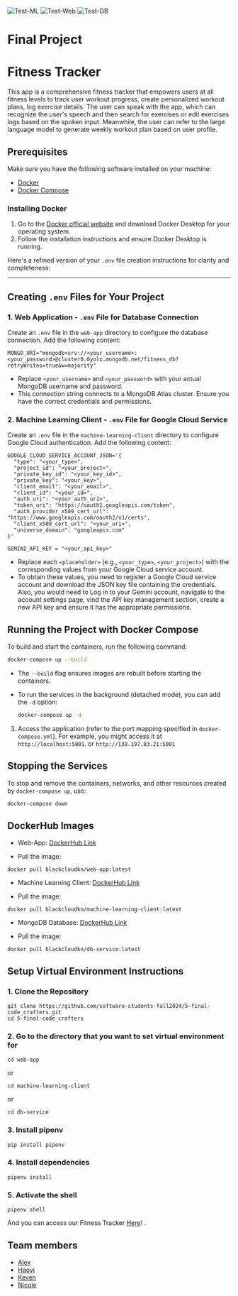 ![Test-ML](https://github.com/software-students-fall2024/5-final-code_crafters/actions/workflows/ml-client.yml/badge.svg)
![Test-Web](https://github.com/software-students-fall2024/5-final-code_crafters/actions/workflows/web-app.yml/badge.svg)
![Test-DB](https://github.com/software-students-fall2024/5-final-code_crafters/actions/workflows/db-service.yml/badge.svg)

# Final Project

# Fitness Tracker

This app is a comprehensive fitness tracker that empowers users at all fitness levels to track user workout progress, create personalized workout plans, log exercise details. The user can speak with the app, which can recognize the user's speech and then search for exercises or edit exercises logs based on the spoken input. Meanwhile, the user can refer to the large language model to generate weekly workout plan based on user profile.

## Prerequisites
Make sure you have the following software installed on your machine:

- [Docker](https://www.docker.com/)
- [Docker Compose](https://docs.docker.com/compose/)

### Installing Docker
1. Go to the [Docker official website](https://www.docker.com/products/docker-desktop) and download Docker Desktop for your operating system.
2. Follow the installation instructions and ensure Docker Desktop is running.

Here's a refined version of your `.env` file creation instructions for clarity and completeness:

---

## Creating `.env` Files for Your Project

### 1. Web Application - `.env` File for Database Connection
Create an `.env` file in the `web-app` directory to configure the database connection. Add the following content:

```
MONGO_URI="mongodb+srv://<your_username>:<your_password>@cluster0.0yolx.mongodb.net/fitness_db?retryWrites=true&w=majority"
```

- Replace `<your_username>` and `<your_password>` with your actual MongoDB username and password.
- This connection string connects to a MongoDB Atlas cluster. Ensure you have the correct credentials and permissions.

### 2. Machine Learning Client - `.env` File for Google Cloud Service
Create an `.env` file in the `machine-learning-client` directory to configure Google Cloud authentication. Add the following content:

```
GOOGLE_CLOUD_SERVICE_ACCOUNT_JSON='{
  "type": "<your_type>",
  "project_id": "<your_project>",
  "private_key_id": "<your_key_id>",
  "private_key": "<your_key>",
  "client_email": "<your_email>",
  "client_id": "<your_id>",
  "auth_uri": "<your_auth_uri>",
  "token_uri": "https://oauth2.googleapis.com/token",
  "auth_provider_x509_cert_url": "https://www.googleapis.com/oauth2/v1/certs",
  "client_x509_cert_url": "<your_uri>",
  "universe_domain": "googleapis.com"
}'
```

```
GEMINI_API_KEY = "<your_api_key>"
```

- Replace each `<placeholder>` (e.g., `<your_type>`, `<your_project>`) with the corresponding values from your Google Cloud service account.
- To obtain these values, you need to register a Google Cloud service account and download the JSON key file containing the credentials. Also, you would need to Log in to your Gemini account, navigate to the account settings page, vind the API key management section, create a new API key and ensure it has the appropriate permissions.

## Running the Project with Docker Compose
To build and start the containers, run the following command:

   ```bash
   docker-compose up --build
   ```

   - The `--build` flag ensures images are rebuilt before starting the containers.
   - To run the services in the background (detached mode), you can add the `-d` option:

     ```bash
     docker-compose up -d
     ```

3. Access the application (refer to the port mapping specified in `docker-compose.yml`). For example, you might access it at `http://localhost:5001`. or `http://138.197.83.21:5001`

## Stopping the Services
To stop and remove the containers, networks, and other resources created by `docker-compose up`, use:

```bash
docker-compose down
```

## DockerHub Images

- Web-App: [DockerHub Link](https://hub.docker.com/repository/docker/blackcloudkn/web-app/general)

- Pull the image:
```
docker pull blackcloudkn/web-app:latest
```

- Machine Learning Client: [DockerHub Link](https://hub.docker.com/repository/docker/blackcloudkn/machine-learning-client/general)

- Pull the image:
```
docker pull blackcloudkn/machine-learning-client:latest
```

- MongoDB Database: [DockerHub Link](https://hub.docker.com/repository/docker/blackcloudkn/db-service/general)

- Pull the image:
```
docker pull blackcloudkn/db-service:latest
```

## Setup Virtual Environment Instructions

### 1. Clone the Repository

```
git clone https://github.com/software-students-fall2024/5-final-code_crafters.git
cd 5-final-code_crafters
```

### 2. Go to the directory that you want to set virtual environment for

```
cd web-app
```

or

```
cd machine-learning-client
```

or

```
cd db-service
```

### 3. Install pipenv

```
pip install pipenv
```

### 4. Install dependencies

```
pipenv install
```

### 5. Activate the shell

```
pipenv shell
```
And you can access our Fitness Tracker [Here](http://138.197.83.21:5001)! .

## Team members

* [Alex](https://github.com/alexyujiuqiao)
* [Haoyi](https://github.com/hw2782)
* [Keven](https://github.com/BlackCloud-K)
* [Nicole](https://github.com/niki531)
